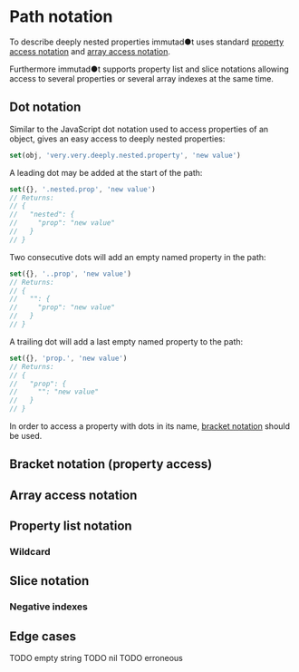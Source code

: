 # Path notation

To describe deeply nested properties immutad●t uses standard [property access notation](https://mdn.io/Property_Accessors) and [array access notation](https://mdn.io/Property_Accessors).

Furthermore immutad●t supports property list and slice notations allowing access to several properties or several array indexes at the same time.

## Dot notation

Similar to the JavaScript dot notation used to access properties of an object, gives an easy access to deeply nested properties:

```js
set(obj, 'very.very.deeply.nested.property', 'new value')
```

A leading dot may be added at the start of the path:

```js
set({}, '.nested.prop', 'new value')
// Returns:
// {
//   "nested": {
//     "prop": "new value"
//   }
// }
```

Two consecutive dots will add an empty named property in the path:

```js
set({}, '..prop', 'new value')
// Returns:
// {
//   "": {
//     "prop": "new value"
//   }
// }
```

A trailing dot will add a last empty named property to the path:

```js
set({}, 'prop.', 'new value')
// Returns:
// {
//   "prop": {
//     "": "new value"
//   }
// }
```

In order to access a property with dots in its name, [bracket notation](#bracket-notation-property-access) should be used.

## Bracket notation (property access)

## Array access notation

## Property list notation

### Wildcard

## Slice notation

### Negative indexes

## Edge cases
TODO empty string
TODO nil
TODO erroneous
